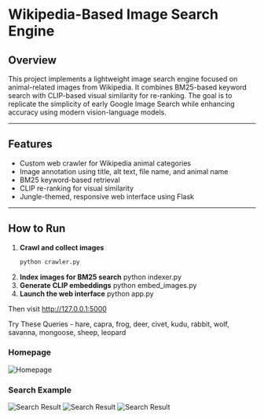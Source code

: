 # Wikipedia-Based Image Search Engine

##  Overview
This project implements a lightweight image search engine focused on animal-related images from Wikipedia. It combines BM25-based keyword search with CLIP-based visual similarity for re-ranking. The goal is to replicate the simplicity of early Google Image Search while enhancing accuracy using modern vision-language models.

---

## Features
-  Custom web crawler for Wikipedia animal categories  
-  Image annotation using title, alt text, file name, and animal name  
-  BM25 keyword-based retrieval  
-  CLIP re-ranking for visual similarity  
-  Jungle-themed, responsive web interface using Flask  

---

## How to Run

1. **Crawl and collect images**  
   ```bash
   python crawler.py
2. **Index images for BM25 search**
    python indexer.py
3. **Generate CLIP embeddings**
    python embed_images.py
4. **Launch the web interface**
     python app.py


Then visit http://127.0.0.1:5000

Try These Queries - 
        hare, capra, frog, deer, civet, kudu, rabbit, wolf, savanna, mongoose, sheep, leopard 

### Homepage  
![Homepage](screenshots\Webpage.png)

### Search Example  
![Search Result](screenshots/hare.png)
![Search Result](screenshots/capra.png)
![Search Result](screenshots/frog.png)

